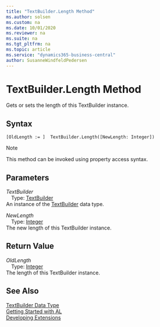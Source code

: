 ```yaml
---
title: "TextBuilder.Length Method"
ms.author: solsen
ms.custom: na
ms.date: 10/01/2020
ms.reviewer: na
ms.suite: na
ms.tgt_pltfrm: na
ms.topic: article
ms.service: "dynamics365-business-central"
author: SusanneWindfeldPedersen
---
```

[//]: # (START>DO_NOT_EDIT)
[//]: # (IMPORTANT:Do not edit any of the content between here and the END>DO_NOT_EDIT.)
[//]: # (Any modifications should be made in the .xml files in the ModernDev repo.)
# TextBuilder.Length Method
Gets or sets the length of this TextBuilder instance.


## Syntax
```
[OldLength := ]  TextBuilder.Length([NewLength: Integer])
```
> [!NOTE]  
> This method can be invoked using property access syntax.  
## Parameters
*TextBuilder*  
&emsp;Type: [TextBuilder](textbuilder-data-type.md)  
An instance of the [TextBuilder](textbuilder-data-type.md) data type.  

*NewLength*  
&emsp;Type: [Integer](../integer/integer-data-type.md)  
The new length of this TextBuilder instance.  


## Return Value
*OldLength*  
&emsp;Type: [Integer](../integer/integer-data-type.md)  
The length of this TextBuilder instance.  


[//]: # (IMPORTANT: END>DO_NOT_EDIT)
## See Also
[TextBuilder Data Type](textbuilder-data-type.md)  
[Getting Started with AL](../../devenv-get-started.md)  
[Developing Extensions](../../devenv-dev-overview.md)